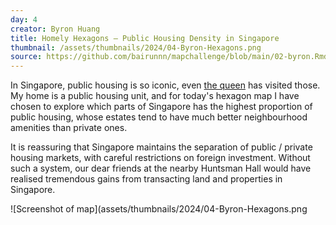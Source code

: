 ```yaml
---
day: 4
creator: Byron Huang
title: Homely Hexagons — Public Housing Density in Singapore
thumbnail: /assets/thumbnails/2024/04-Byron-Hexagons.png
source: https://github.com/bairunnn/mapchallenge/blob/main/02-byron.Rmd
---
```


In Singapore, public housing is so iconic, even [the queen](https://www.straitstimes.com/singapore/highlights-of-queen-elizabeths-three-visits-to-singapore) has visited those. My home is a public housing unit, and for today's hexagon map I have chosen to explore which parts of Singapore has the highest proportion of public housing, whose estates tend to have much better neighbourhood amenities than private ones.

It is reassuring that Singapore maintains the separation of public / private housing markets, with careful restrictions on foreign investment. Without such a system, our dear friends at the nearby Huntsman Hall would have realised tremendous gains from transacting land and properties in Singapore.

![Screenshot of map](assets/thumbnails/2024/04-Byron-Hexagons.png